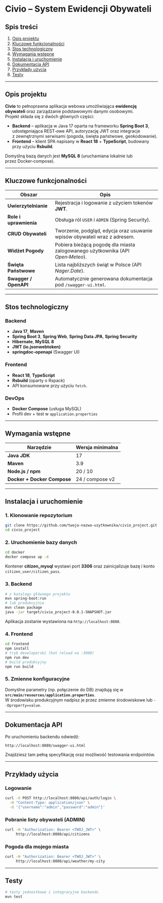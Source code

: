 # Civio – System Ewidencji Obywateli

## Spis treści

1. [Opis projektu](#opis-projektu)
2. [Kluczowe funkcjonalności](#kluczowe-funkcjonalności)
3. [Stos technologiczny](#stos-technologiczny)
4. [Wymagania wstępne](#wymagania-wstępne)
5. [Instalacja i uruchomienie](#instalacja-i-uruchomienie)
6. [Dokumentacja API](#dokumentacja-api)
7. [Przykłady użycia](#przykłady-użycia)
8. [Testy](#testy)

---

## Opis projektu

**Civio** to pełnoprawna aplikacja webowa umożliwiająca **ewidencję obywateli** oraz zarządzanie podstawowymi danymi osobowymi.  
Projekt składa się z dwóch głównych części:

- **Backend** – aplikacja w Java 17 oparta na frameworku **Spring Boot 3**, udostępniająca REST‑owe API, autoryzację JWT oraz integracje z zewnętrznymi serwisami (pogoda, święta państwowe, geokodowanie).
- **Frontend** – klient SPA napisany w **React 18** + **TypeScript**, budowany przy użyciu **Rsbuild**.

Domyślną bazą danych jest **MySQL 8** (uruchamiana lokalnie lub przez Docker‑compose).

---

## Kluczowe funkcjonalności

| Obszar                 | Opis                                                                           |
| ---------------------- | ------------------------------------------------------------------------------ |
| **Uwierzytelnianie**   | Rejestracja i logowanie z użyciem tokenów **JWT**.                             |
| **Role i uprawnienia** | Obsługa ról `USER` i `ADMIN` (Spring Security).                                |
| **CRUD Obywateli**     | Tworzenie, podgląd, edycja oraz usuwanie wpisów obywateli wraz z adresem.      |
| **Widżet Pogody**      | Pobiera bieżącą pogodę dla miasta zalogowanego użytkownika (API _Open‑Meteo_). |
| **Święta Państwowe**   | Lista najbliższych świąt w Polsce (API _Nager.Date_).                          |
| **Swagger / OpenAPI**  | Automatycznie generowana dokumentacja pod `/swagger-ui.html`.                  |

---

## Stos technologiczny

### Backend

- **Java 17**, **Maven**
- **Spring Boot 3**, **Spring Web**, **Spring Data JPA**, **Spring Security**
- **Hibernate**, **MySQL 8**
- **JWT (io.jsonwebtoken)**
- **springdoc‑openapi** (Swagger UI)

### Frontend

- **React 18**, **TypeScript**
- **Rsbuild** (oparty o Rspack)
- API konsumowane przy użyciu `fetch`.

### DevOps

- **Docker Compose** (usługa MySQL)
- Profil dev + test w `application.properties`

---

## Wymagania wstępne

| Narzędzie                   | Wersja minimalna |
| --------------------------- | ---------------- |
| **Java JDK**                | 17               |
| **Maven**                   | 3.9              |
| **Node.js / npm**           | 20 / 10          |
| **Docker + Docker Compose** | 24 / compose v2  |

---

## Instalacja i uruchomienie

### 1. Klonowanie repozytorium

```bash
git clone https://github.com/twoja‑nazwa‑uzytkownika/civio_project.git
cd civio_project
```

### 2. Uruchomienie bazy danych

```bash
cd docker
docker compose up -d
```

Kontener **citizen_mysql** wystawi port **3306** oraz zainicjalizuje bazę i konto `citizen_user/citizen_pass`.

### 3. Backend

```bash
# z katalogu głównego projektu
mvn spring-boot:run
# lub produkcyjnie
mvn clean package
java -jar target/civio_project-0.0.1-SNAPSHOT.jar
```

Aplikacja zostanie wystawiona na `http://localhost:8080`.

### 4. Frontend

```bash
cd frontend
npm install
# tryb developerski (hot reload na :3000)
npm run dev
# build produkcyjny
npm run build
```

### 5. Zmienne konfiguracyjne

Domyślne parametry (np. połączenie do DB) znajdują się w **`src/main/resources/application.properties`**.  
W środowisku produkcyjnym nadpisz je przez zmienne środowiskowe lub `--Dproperty=value`.

---

## Dokumentacja API

Po uruchomieniu backendu odwiedź:

```
http://localhost:8080/swagger-ui.html
```

Znajdziesz tam pełną specyfikację oraz możliwość testowania endpointów.

---

## Przykłady użycia

### Logowanie

```bash
curl -X POST http://localhost:8080/api/auth/login \
  -H "Content-Type: application/json" \
  -d '{"username":"admin","password":"admin"}'
```

### Pobranie listy obywateli (ADMIN)

```bash
curl -H "Authorization: Bearer <TWÓJ_JWT>" \
     http://localhost:8080/api/citizens
```

### Pogoda dla mojego miasta

```bash
curl -H "Authorization: Bearer <TWÓJ_JWT>" \
     http://localhost:8080/api/weather/my-city
```

---

## Testy

```bash
# testy jednostkowe i integracyjne backendu
mvn test
```
